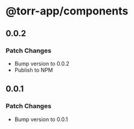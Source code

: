 # @torr-app/components

## 0.0.2

### Patch Changes

- Bump version to 0.0.2
- Publish to NPM

## 0.0.1

### Patch Changes

- Bump version to 0.0.1
